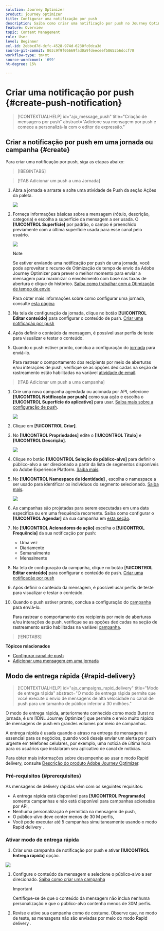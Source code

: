 ```yaml
---
solution: Journey Optimizer
product: journey optimizer
title: Configurar uma notificação por push
description: Saiba como criar uma notificação por push no Journey Optimizer
feature: Overview
topic: Content Management
role: User
level: Beginner
exl-id: 2ebbcd7d-dcfc-4528-974d-6230fc0dca3d
source-git-commit: 803c9f9f05669fad0a9fdeeceef58652b6dccf70
workflow-type: tm+mt
source-wordcount: '699'
ht-degree: 15%

---
```


# Criar uma notificação por push {#create-push-notification}

>[!CONTEXTUALHELP]
>id="ajo_message_push"
>title="Criação de mensagens por push"
>abstract="Adicione sua mensagem por push e comece a personalizá-la com o editor de expressão."

## Criar a notificação por push em uma jornada ou campanha {#create}

Para criar uma notificação por push, siga as etapas abaixo:

>[!BEGINTABS]

>[!TAB Adicionar um push a uma Jornada]

1. Abra a jornada e arraste e solte uma atividade de Push da seção Ações da paleta.

   ![](assets/push_create_1.png)

1. Forneça informações básicas sobre a mensagem (rótulo, descrição, categoria) e escolha a superfície da mensagem a ser usada. O **[!UICONTROL Superfície]** por padrão, o campo é preenchido previamente com a última superfície usada para esse canal pelo usuário.

   ![](assets/push_create_2.png)

   >[!NOTE]
   >
   >Se estiver enviando uma notificação por push de uma jornada, você pode aproveitar o recurso de Otimização de tempo de envio da Adobe Journey Optimizer para prever o melhor momento para enviar a mensagem para maximizar o envolvimento com base nas taxas de abertura e clique do histórico. [Saiba como trabalhar com a Otimização de tempo de envio](../building-journeys/journeys-message.md#send-time-optimization)

   Para obter mais informações sobre como configurar uma jornada, consulte [esta página](../building-journeys/journey-gs.md)

1. Na tela de configuração da jornada, clique no botão **[!UICONTROL Editar conteúdo]** para configurar o conteúdo de push. [Criar uma notificação por push](design-push.md)

1. Após definir o conteúdo da mensagem, é possível usar perfis de teste para visualizar e testar o conteúdo.

1. Quando o push estiver pronto, conclua a configuração do [jornada](../building-journeys/journey-gs.md) para enviá-lo.

   Para rastrear o comportamento dos recipients por meio de aberturas e/ou interações de push, verifique se as opções dedicadas na seção de rastreamento estão habilitadas na variável [atividade de email](../building-journeys/journeys-message.md).

>[!TAB Adicionar um push a uma campanha]

1. Crie uma nova campanha agendada ou acionada por API, selecione **[!UICONTROL Notificação por push]** como sua ação e escolha o **[!UICONTROL Superfície do aplicativo]** para usar. [Saiba mais sobre a configuração de push](push-configuration.md).

   ![](assets/push_create_3.png)

1. Clique em **[!UICONTROL Criar]**.

1. No **[!UICONTROL Propriedades]** edite o **[!UICONTROL Título]** e **[!UICONTROL Descrição]**.

   ![](assets/push_create_4.png)

1. Clique no botão **[!UICONTROL Seleção do público-alvo]** para definir o público-alvo a ser direcionado a partir da lista de segmentos disponíveis do Adobe Experience Platform. [Saiba mais](../segment/about-segments.md).

1. No **[!UICONTROL Namespace de identidade]** , escolha o namespace a ser usado para identificar os indivíduos do segmento selecionado. [Saiba mais](../event/about-creating.md#select-the-namespace).

   ![](assets/push_create_5.png)

1. As campanhas são projetadas para serem executadas em uma data específica ou em uma frequência recorrente. Saiba como configurar o **[!UICONTROL Agendar]** da sua campanha em [esta seção](../campaigns/create-campaign.md#schedule).

1. No **[!UICONTROL Acionadores de ação]** escolha o **[!UICONTROL Frequência]** da sua notificação por push:

   * Uma vez
   * Diariamente
   * Semanalmente
   * Mensalmente

1. Na tela de configuração da campanha, clique no botão **[!UICONTROL Editar conteúdo]** para configurar o conteúdo de push. [Criar uma notificação por push](design-push.md)

1. Após definir o conteúdo da mensagem, é possível usar perfis de teste para visualizar e testar o conteúdo.

1. Quando o push estiver pronto, conclua a configuração do [campanha](../campaigns/create-campaign.md) para enviá-lo.

   Para rastrear o comportamento dos recipients por meio de aberturas e/ou interações de push, verifique se as opções dedicadas na seção de rastreamento estão habilitadas na variável [campanha](../campaigns/create-campaign.md).

>[!ENDTABS]

**Tópicos relacionados**

* [Configurar canal de push](push-gs.md)
* [Adicionar uma mensagem em uma jornada](../building-journeys/journeys-message.md)

## Modo de entrega rápida {#rapid-delivery}

>[!CONTEXTUALHELP]
>id="ajo_campaigns_rapid_delivery"
>title="Modo de entrega rápida"
>abstract="O modo de entrega rápida permite que você execute o envio de mensagens de alta velocidade no canal de push para um tamanho de público inferior a 30 milhões."

O modo de entrega rápida, anteriormente conhecido como modo Burst no jornada, é um [!DNL Journey Optimizer] que permite o envio muito rápido de mensagens de push em grandes volumes por meio de campanhas.

A entrega rápida é usada quando o atraso na entrega de mensagens é essencial para os negócios, quando você deseja enviar um alerta por push urgente em telefones celulares, por exemplo, uma notícia de última hora para os usuários que instalaram seu aplicativo de canal de notícias.

Para obter mais informações sobre desempenho ao usar o modo Rapid delivery, consulte [Descrição do produto Adobe Journey Optimizer](https://helpx.adobe.com/br/legal/product-descriptions/adobe-journey-optimizer.html).

### Pré-requisitos {#prerequisites}

As mensagens de delivery rápidas vêm com os seguintes requisitos:

* A entrega rápida está disponível para **[!UICONTROL Programado]** somente campanhas e não está disponível para campanhas acionadas por API,
* Nenhuma personalização é permitida na mensagem de push,
* O público-alvo deve conter menos de 30 M perfis,
* Você pode executar até 5 campanhas simultaneamente usando o modo Rapid delivery .

### Ativar modo de entrega rápida

1. Criar uma campanha de notificação por push e ativar **[!UICONTROL Entrega rápida]** opção.

![](assets/create-campaign-burst.png)

1. Configure o conteúdo da mensagem e selecione o público-alvo a ser direcionado. [Saiba como criar uma campanha](#create)

   >[!IMPORTANT]
   >
   >Certifique-se de que o conteúdo da mensagem não inclua nenhuma personalização e que o público-alvo contenha menos de 30M perfis.

1. Revise e ative sua campanha como de costume. Observe que, no modo de teste, as mensagens não são enviadas por meio do modo Rapid delivery .